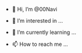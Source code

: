 - 👋 Hi, I’m @00Navi
- 👀 I’m interested in ...
- 🌱 I’m currently learning ...
  
- 📫 How to reach me ...

<!---
00Navi/00Navi is a ✨ special ✨ repository because its `README.md` (this file) appears on your GitHub profile.
You can click the Preview link to take a look at your changes.
--->
